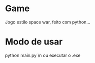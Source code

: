 # Game
 Jogo estilo space war, feito com python...

# Modo de usar
python main.py \n
ou executar o .exe
